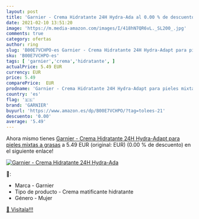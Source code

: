 ```yaml
---
layout: post
title: 'Garnier - Crema Hidratante 24H Hydra-Ada al 0.00 % de descuento'
date: 2021-02-10 13:51:20
image: 'https://m.media-amazon.com/images/I/418hN7QR6vL._SL200_.jpg'
comments: true
category: ofertas
author: ring
slug: 'B00E7VCHPO-es Garnier - Crema Hidratante 24H Hydra-Adapt para pieles...'
sku: 'B00E7VCHPO-es'
tags: [ 'garnier','crema','hidratante', ]
actualPrice: 5.49 EUR
currency: EUR
price: 5.49
comparePrice:  EUR
prodname: 'Garnier - Crema Hidratante 24H Hydra-Adapt para pieles mixtas a grasas'
country: 'es'
flag: '🇪🇸'
brand: 'GARNIER'
buyurl: 'https://www.amazon.es/dp/B00E7VCHPO/?tag=tolees-21'
descuento: '0.00'
average: '5.49'
---
```


Ahora mismo tienes [Garnier - Crema Hidratante 24H Hydra-Adapt para pieles mixtas a grasas](https://www.amazon.es/dp/B00E7VCHPO/?tag=tolees-21) a 5.49 EUR (original:  EUR) (0.00 %  de descuento) en el siguiente enlace!

[![Garnier - Crema Hidratante 24H Hydra-Ada](https://m.media-amazon.com/images/I/418hN7QR6vL._SL200_.jpg)](https://www.amazon.es/dp/B00E7VCHPO/?tag=tolees-21)

🔎:

- Marca - Garnier
- Tipo de producto - Crema matificante hidratante
- Género - Mujer

[🛒 Visítala!!!](https://www.amazon.es/dp/B00E7VCHPO/?tag=tolees-21)
